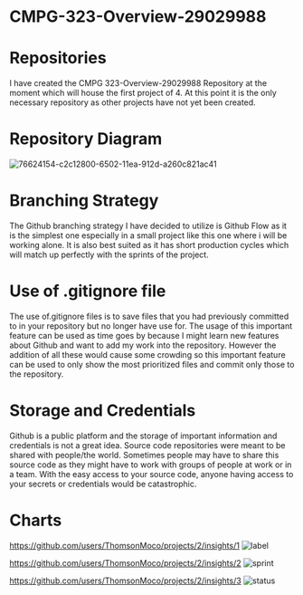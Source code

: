 # CMPG-323-Overview-29029988

# Repositories 
I have created the CMPG 323-Overview-29029988 Repository at the moment which will house the first project of 4. At this point it is the only necessary repository as other projects have not yet been created.

# Repository Diagram
![76624154-c2c12800-6502-11ea-912d-a260c821ac41](https://user-images.githubusercontent.com/110563213/185413236-2c71098c-7f80-4a7e-9c60-726d98750d48.png)

# Branching Strategy
The Github branching strategy I have decided to utilize is Github Flow as it is the simplest one especially in a small project like this one where i will be working alone. It is also best suited as it has short production cycles which will match up perfectly with the sprints of the project.

# Use of .gitignore file
The use of.gitignore files is to save files that you had previously committed to in your repository but no longer have use for. The usage of this important feature can be used as time goes by because I might learn new features about Github and want to add my work into the repository. However the addition of all these would cause some crowding so this important feature can be used to only show the most prioritized files and commit only those to the repository.

# Storage and Credentials
Github is a public platform and the storage of important information and credentials is not a great idea. Source code repositories were meant to be shared with people/the world. Sometimes people may have to share this source code as they might have to work with groups of people at work or in a team. With the easy access to your source code, anyone having access to your secrets or credentials would be catastrophic. 


# Charts

https://github.com/users/ThomsonMoco/projects/2/insights/1
![label](https://user-images.githubusercontent.com/110563213/188385305-ec67a642-7651-4aab-ac79-a52415bb5d55.png)

https://github.com/users/ThomsonMoco/projects/2/insights/2
![sprint](https://user-images.githubusercontent.com/110563213/188385363-5228039f-c1a8-44fc-8d2e-7424ec3f0bdd.png)

https://github.com/users/ThomsonMoco/projects/2/insights/3
![status](https://user-images.githubusercontent.com/110563213/188385400-a61e48a6-51f6-4729-8473-a2dbee91954d.png)
